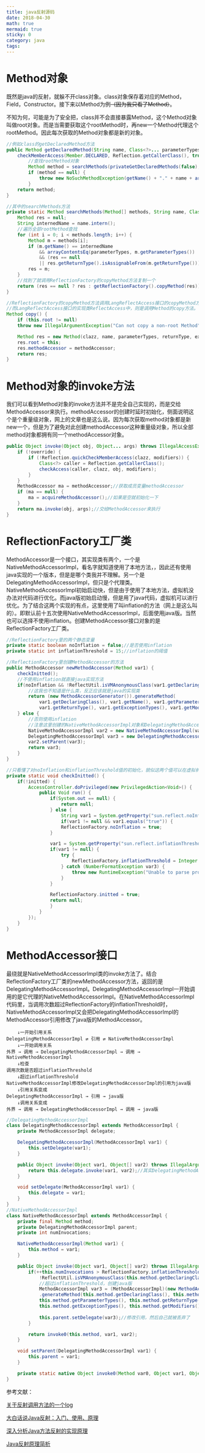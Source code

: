 ```yaml
---
title: java反射源码
date: 2018-04-30
math: true
mermaid: true
sticky: 0
category: java
tags:
---
```


# Method对象
既然是java的反射，就躲不开class对象。class对象保存着对应的Method，Field，Constructor。接下来以Method为例~~（因为我只看了Method）~~。

不知为何，可能是为了安全把，class并不会直接暴露Method，这个Method对象叫做root对象。而是当需要获取这个rootMethod时，再new一个Method代理这个rootMethod。因此每次获取的Method对象都是新的对象。

```java
//例如class的getDeclaredMethod方法
public Method getDeclaredMethod(String name, Class<?>... parameterTypes) throws NoSuchMethodException, SecurityException {
    checkMemberAccess(Member.DECLARED, Reflection.getCallerClass(), true);
        //查找rootMethod对象
        Method method = searchMethods(privateGetDeclaredMethods(false), name, parameterTypes);
        if (method == null) {
            throw new NoSuchMethodException(getName() + "." + name + argumentTypesToString(parameterTypes));
        }
    return method;
}

//其中的searchMethods方法
private static Method searchMethods(Method[] methods, String name, Class<?>[] parameterTypes) {
    Method res = null;
    String internedName = name.intern();
    //遍历全部rootMethod查找
    for (int i = 0; i < methods.length; i++) {
        Method m = methods[i];
        if (m.getName() == internedName
            && arrayContentsEq(parameterTypes, m.getParameterTypes())
            && (res == null
            || res.getReturnType().isAssignableFrom(m.getReturnType())))
        res = m;
    }
    //找到了就调用ReflectionFactory的copyMethod方法复制一个
    return (res == null ? res : getReflectionFactory().copyMethod(res));
}

//ReflectionFactory的copyMethod方法调用LangReflectAccess接口的copyMethod方法。
//而LangReflectAccess接口的实现类ReflectAccess中，则是调用Method的copy方法。
Method copy() {
    if (this.root != null)
    throw new IllegalArgumentException("Can not copy a non-root Method");

    Method res = new Method(clazz, name, parameterTypes, returnType, exceptionTypes, modifiers, slot, signature, annotations, parameterAnnotations, annotationDefault);//明显是new一个
    res.root = this;
    res.methodAccessor = methodAccessor;
    return res;
}
```

# Method对象的invoke方法
我们可以看到Method对象的invoke方法并不是完全自己实现的，而是交给MethodAccessor来执行。methodAccessor的创建时延时初始化，侧面说明这个是个重量级对象，网上的文章也是这么说。因为每次获取method对象都是新new一个，但是为了避免对此创建methodAccessor这种重量级对象，所以全部method对象都拥有同一个methodAccessor对象。
```java
public Object invoke(Object obj, Object... args) throws IllegalAccessException, IllegalArgumentException, InvocationTargetException {
    if (!override) {
        if (!Reflection.quickCheckMemberAccess(clazz, modifiers)) {
            Class<?> caller = Reflection.getCallerClass();
            checkAccess(caller, clazz, obj, modifiers);
        }
    }
    MethodAccessor ma = methodAccessor;//获取成员变量methodAccessor
    if (ma == null) {
        ma = acquireMethodAccessor();//如果是空就初始化一下
    }
    return ma.invoke(obj, args);//交给MethodAccessor来执行
}
```

# ReflectionFactory工厂类
MethodAccessor是一个接口，其实现类有两个，一个是NativeMethodAccessorImpl，看名字就知道使用了本地方法，，因此还有使用java实现的一个版本，但是是哪个类我并不理解。另一个是DelegatingMethodAccessorImpl，但只是个代理类。NativeMethodAccessorImpl初始启动快，但是由于使用了本地方法，虚拟机没办法对代码进行优化。而java版初始启动慢，但是用了java代码，虚拟机可以进行优化。为了结合这两个实现的有点，这里使用了叫inflation的方法（网上是这么叫的）。即默认前十五次使用NativeMethodAccessorImpl，后面使用java版。当然也可以选择不使用inflation。创建MethodAccessor接口对象的是ReflectionFactory工厂类。
```java
//ReflectionFactory里的两个静态变量
private static boolean noInflation = false;//是否使用inflation
private static int inflationThreshold = 15;//inflation的阈值

//ReflectionFactory里创建MethodAccessor的方法
public MethodAccessor newMethodAccessor(Method var1) {
    checkInitted();
    //不使用inflation就直接java实现方法
    if(noInflation && !ReflectUtil.isVMAnonymousClass(var1.getDeclaringClass())) {
        //这我也不知道是什么类，反正应该就是java的实现类
        return (new MethodAccessorGenerator()).generateMethod(
            var1.getDeclaringClass(), var1.getName(), var1.getParameterTypes(), 
            var1.getReturnType(), var1.getExceptionTypes(), var1.getModifiers());
    } else {
        //否则使用inflation
        //注意这里创建的NativeMethodAccessorImpl对象和DelegatingMethodAccessorImpl对象都是相互持有对方的引用
        NativeMethodAccessorImpl var2 = new NativeMethodAccessorImpl(var1);
        DelegatingMethodAccessorImpl var3 = new DelegatingMethodAccessorImpl(var2);
        var2.setParent(var3);
        return var3;
    }
}

//只看懂了对noInflation和inflationThreshold值的初始化，貌似这两个值可以在虚拟机启动是设置
private static void checkInitted() {
    if(!initted) {
        AccessController.doPrivileged(new PrivilegedAction<Void>() {
            public Void run() {
                if(System.out == null) {
                    return null;
                } else {
                    String var1 = System.getProperty("sun.reflect.noInflation");
                    if(var1 != null && var1.equals("true")) {
                    ReflectionFactory.noInflation = true;
                }

                var1 = System.getProperty("sun.reflect.inflationThreshold");
                if(var1 != null) {
                    try {
                        ReflectionFactory.inflationThreshold = Integer.parseInt(var1);
                    } catch (NumberFormatException var3) {
                        throw new RuntimeException("Unable to parse property sun.reflect.inflationThreshold", var3);
                    }
                }

                ReflectionFactory.initted = true;
                return null;
                }
            }
        });
    }
}
```

# MethodAccessor接口
最绕就是NativeMethodAccessorImpl类的invoke方法了。结合ReflectionFactory工厂类的newMethodAccessor方法，返回的是DelegatingMethodAccessorImpl。DelegatingMethodAccessorImpl一开始调用的是它代理的NativeMethodAccessorImpl。在NativeMethodAccessorImpl代码里，当调用次数超过ReflectionFactory的inflationThreshold时，NativeMethodAccessorImpl又会把DelegatingMethodAccessorImpl的MethodAccessor引用修改了java版的MethodAccessor。
```
    ↓一开始引用关系
DelegatingMethodAccessorImpl ⇄ 引用 ⇄ NativeMethodAccessorImpl
    ↓一开始调用关系
外界 → 调用 → DelegatingMethodAccessorImpl → 调用 → NativeMethodAccessorImpl
    ↓检查
调用次数是否超过inflationThreshold
    ↓超过inflationThreshold
NativeMethodAccessorImpl修改DelegatingMethodAccessorImpl的引用为java版
    ↓引用关系变成
DelegatingMethodAccessorImpl → 引用 → java版
    ↓调用关系变成
外界 → 调用 → DelegatingMethodAccessorImpl → 调用 → java版
```

```java
//DelegatingMethodAccessorImpl
class DelegatingMethodAccessorImpl extends MethodAccessorImpl {
    private MethodAccessorImpl delegate;

    DelegatingMethodAccessorImpl(MethodAccessorImpl var1) {
        this.setDelegate(var1);
    }

    public Object invoke(Object var1, Object[] var2) throws IllegalArgumentException, InvocationTargetException {
        return this.delegate.invoke(var1, var2);//其实DelegatingMethodAccessorImpl自己没有任何实现，只不过是交给了别人，是个代理类
    }

    void setDelegate(MethodAccessorImpl var1) {
        this.delegate = var1;
    }
}
//NativeMethodAccessorImpl
class NativeMethodAccessorImpl extends MethodAccessorImpl {
    private final Method method;
    private DelegatingMethodAccessorImpl parent;
    private int numInvocations;

    NativeMethodAccessorImpl(Method var1) {
        this.method = var1;
    }

    public Object invoke(Object var1, Object[] var2) throws IllegalArgumentException, InvocationTargetException {
        if(++this.numInvocations > ReflectionFactory.inflationThreshold() && 
            !ReflectUtil.isVMAnonymousClass(this.method.getDeclaringClass())) {
            //超过inflationThreshold，创建java版
            MethodAccessorImpl var3 = (MethodAccessorImpl)(new MethodAccessorGenerator())
            .generateMethod(this.method.getDeclaringClass(), this.method.getName(), 
            this.method.getParameterTypes(), this.method.getReturnType(), 
            this.method.getExceptionTypes(), this.method.getModifiers());
            
            this.parent.setDelegate(var3);//修改引用，然后自己就被丢弃了
        }

        return invoke0(this.method, var1, var2);
    }

    void setParent(DelegatingMethodAccessorImpl var1) {
        this.parent = var1;
    }

    private static native Object invoke0(Method var0, Object var1, Object[] var2);//本地方法实现
}
```

参考文献：

[关于反射调用方法的一个log](http://rednaxelafx.iteye.com/blog/548536 "关于反射调用方法的一个log")

[大白话说Java反射：入门、使用、原理](https://www.cnblogs.com/chanshuyi/p/head_first_of_reflection.html "大白话说Java反射：入门、使用、原理")

[深入分析Java方法反射的实现原理](http://www.importnew.com/23902.html "深入分析Java方法反射的实现原理")

[Java反射原理简析](http://www.fanyilun.me/2015/10/29/Java%E5%8F%8D%E5%B0%84%E5%8E%9F%E7%90%86/ "Java反射原理简析")
